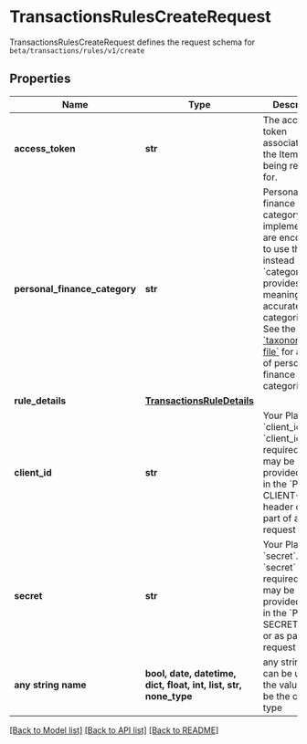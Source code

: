 # TransactionsRulesCreateRequest

TransactionsRulesCreateRequest defines the request schema for `beta/transactions/rules/v1/create`

## Properties
Name | Type | Description | Notes
------------ | ------------- | ------------- | -------------
**access_token** | **str** | The access token associated with the Item data is being requested for. | 
**personal_finance_category** | **str** | Personal finance detailed category.  All implementations are encouraged to use this field instead of &#x60;category&#x60;, as it provides more meaningful and accurate categorization.  See the [&#x60;taxonomy csv file&#x60;](https://plaid.com/documents/transactions-personal-finance-category-taxonomy.csv) for a full list of personal finance categories.  | 
**rule_details** | [**TransactionsRuleDetails**](TransactionsRuleDetails.md) |  | 
**client_id** | **str** | Your Plaid API &#x60;client_id&#x60;. The &#x60;client_id&#x60; is required and may be provided either in the &#x60;PLAID-CLIENT-ID&#x60; header or as part of a request body. | [optional] 
**secret** | **str** | Your Plaid API &#x60;secret&#x60;. The &#x60;secret&#x60; is required and may be provided either in the &#x60;PLAID-SECRET&#x60; header or as part of a request body. | [optional] 
**any string name** | **bool, date, datetime, dict, float, int, list, str, none_type** | any string name can be used but the value must be the correct type | [optional]

[[Back to Model list]](../README.md#documentation-for-models) [[Back to API list]](../README.md#documentation-for-api-endpoints) [[Back to README]](../README.md)


